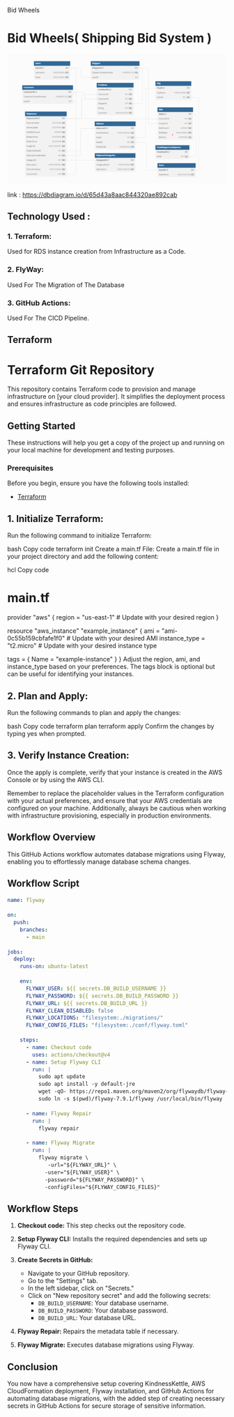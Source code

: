 Bid Wheels<h1>Bid Wheels( Shipping Bid System )</h1>

![img](https://github.com/Parthvaghela8/BidWheels/blob/main/image.png)

link : https://dbdiagram.io/d/65d43a8aac844320ae892cab

<h2>Technology Used : </h2>

   <h3> 1. Terraform:   </h3>
            Used for RDS instance creation from Infrastructure as a Code.
    
   <h3> 2. FlyWay:   </h3>
            Used For The Migration of The Database

    
   <h3> 3. GitHub Actions:   </h3>
            Used For The CICD Pipeline.


<h2>Terraform</h2>

# Terraform Git Repository

This repository contains Terraform code to provision and manage infrastructure on [your cloud provider]. It simplifies the deployment process and ensures infrastructure as code principles are followed.

## Getting Started

These instructions will help you get a copy of the project up and running on your local machine for development and testing purposes.

### Prerequisites

Before you begin, ensure you have the following tools installed:

- [Terraform](https://www.terraform.io/downloads.html)



<h2>1.  Initialize Terraform:</h2>
Run the following command to initialize Terraform:

bash
Copy code
terraform init
Create a main.tf File:
Create a main.tf file in your project directory and add the following content:

hcl
Copy code
# main.tf

provider "aws" {
  region = "us-east-1" # Update with your desired region
}

resource "aws_instance" "example_instance" {
  ami           = "ami-0c55b159cbfafe1f0" # Update with your desired AMI
  instance_type = "t2.micro"             # Update with your desired instance type

  tags = {
    Name = "example-instance"
  }
}
Adjust the region, ami, and instance_type based on your preferences. The tags block is optional but can be useful for identifying your instances.

<h2>2.  Plan and Apply:</h2>
Run the following commands to plan and apply the changes:

bash
Copy code
terraform plan
terraform apply
Confirm the changes by typing yes when prompted.

<h2>3. Verify Instance Creation:</h2>
Once the apply is complete, verify that your instance is created in the AWS Console or by using the AWS CLI.


Remember to replace the placeholder values in the Terraform configuration with your actual preferences, and ensure that your AWS credentials are configured on your machine.
 Additionally, always be cautious when working with infrastructure provisioning, especially in production environments.

## Workflow Overview
 
This GitHub Actions workflow automates database migrations using Flyway, enabling you to effortlessly manage database schema changes.
 
## Workflow Script
 
```yaml
name: flyway
 
on:
  push:
    branches:
      - main
 
jobs:
  deploy:
    runs-on: ubuntu-latest
 
    env:
      FLYWAY_USER: ${{ secrets.DB_BUILD_USERNAME }}
      FLYWAY_PASSWORD: ${{ secrets.DB_BUILD_PASSWORD }}
      FLYWAY_URL: ${{ secrets.DB_BUILD_URL }}
      FLYWAY_CLEAN_DISABLED: false
      FLYWAY_LOCATIONS: "filesystem:./migrations/"
      FLYWAY_CONFIG_FILES: "filesystem:./conf/flyway.toml"
 
    steps:
      - name: Checkout code
        uses: actions/checkout@v4
      - name: Setup Flyway CLI
        run: |
          sudo apt update
          sudo apt install -y default-jre
          wget -qO- https://repo1.maven.org/maven2/org/flywaydb/flyway-commandline/7.9.1/flyway-commandline-7.9.1-linux-x64.tar.gz | tar xvz
          sudo ln -s $(pwd)/flyway-7.9.1/flyway /usr/local/bin/flyway
 
      - name: Flyway Repair
        run: |
          flyway repair

      - name: Flyway Migrate
        run: |
          flyway migrate \
             -url="${FLYWAY_URL}" \
            -user="${FLYWAY_USER}" \
            -password="${FLYWAY_PASSWORD}" \
            -configFiles="${FLYWAY_CONFIG_FILES}"
```
 
## Workflow Steps
 
1. **Checkout code:** This step checks out the repository code.
 
2. **Setup Flyway CLI:** Installs the required dependencies and sets up Flyway CLI.
 
3. **Create Secrets in GitHub:**
   - Navigate to your GitHub repository.
   - Go to the "Settings" tab.
   - In the left sidebar, click on "Secrets."
   - Click on "New repository secret" and add the following secrets:
      - `DB_BUILD_USERNAME`: Your database username.
      - `DB_BUILD_PASSWORD`: Your database password.
      - `DB_BUILD_URL`: Your database URL.
 
4. **Flyway Repair:** Repairs the metadata table if necessary.
 
5. **Flyway Migrate:** Executes database migrations using Flyway.
 
## Conclusion
 
You now have a comprehensive setup covering KindnessKettle, AWS CloudFormation deployment, Flyway installation, and GitHub Actions for automating database migrations, with the added step of creating necessary secrets in GitHub Actions for secure storage of sensitive information.

